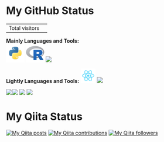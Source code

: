 # My GitHub Status
<table>
  <tr>
    <td>Total visitors</td>
    <td><img src="https://profile-counter.glitch.me/Kiyoshi-Inoue/count.svg" alt="" /></td>
  </tr>
</table>

**Mainly Languages and Tools:**  
<code><img height="50" src="https://raw.githubusercontent.com/github/explore/80688e429a7d4ef2fca1e82350fe8e3517d3494d/topics/python/python.png"></code>
<code><img height="50" src="https://raw.githubusercontent.com/github/explore/80688e429a7d4ef2fca1e82350fe8e3517d3494d/topics/r/r.png"></code>
<code><img height="50" src="https://github.com/actions.png">
</code>

**Lightly Languages and Tools:** 
<code><img height="40" src="https://raw.githubusercontent.com/github/explore/80688e429a7d4ef2fca1e82350fe8e3517d3494d/topics/react/react.png"></code>
<code><img height="40" src="https://github.com/supermarioo/terraform-icon/blob/master/png/terraform-256.png">
</code>

<a href="https://github.com/anuraghazra/github-readme-stats">
  <img align="left" src="https://github-readme-stats.vercel.app/api/top-langs/?username=Kiyoshi-Inoue&langs_count=5" />
</a>


![](http://github-profile-summary-cards.vercel.app/api/cards/profile-details?username=Kiyoshi-Inoue&theme=default)
![](http://github-profile-summary-cards.vercel.app/api/cards/stats?username=Kiyoshi-Inoue&theme=default)
![](http://github-profile-summary-cards.vercel.app/api/cards/productive-time?username=Kiyoshi-Inoue&theme=default&utcOffset=8)

# My Qiita Status
[![My Qiita posts](https://qiita-badge.apiapi.app/s/__Rossi__/posts.svg)](http://qiita.com/__Rossi__)
[![My Qiita contributions](https://qiita-badge.apiapi.app/s/__Rossi__/contributions.svg)](http://qiita.com/__Rossi__)
[![My Qiita followers](https://qiita-badge.apiapi.app/s/__Rossi__/followers.svg)](http://qiita.com/__Rossi__)

